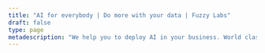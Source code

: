 ```yaml
---
title: "AI for everybody | Do more with your data | Fuzzy Labs"
draft: false
type: page
metadescription: "We help you to deploy AI in your business. World class technical solutions delivered on the Google Cloud Platform. Consolidate your data and learn more from it. Manchester UK"
---
```

